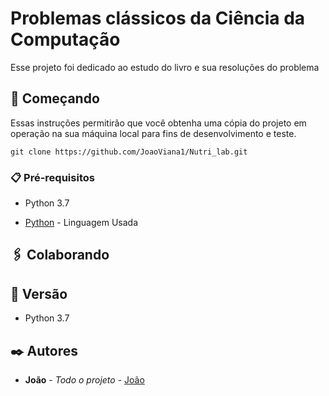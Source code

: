 # Problemas clássicos da Ciência da Computação

Esse projeto foi dedicado ao estudo do livro e sua resoluções do problema

## 🚀 Começando

Essas instruções permitirão que você obtenha uma cópia do projeto em operação na sua máquina local para fins de desenvolvimento e teste.

```
git clone https://github.com/JoaoViana1/Nutri_lab.git
```

### 📋 Pré-requisitos

* Python 3.7



* [Python](https://docs.python.org/3.7/) - Linguagem Usada

## 🖇️ Colaborando

## 📌 Versão

* Python 3.7
## ✒️ Autores


* **João** - *Todo o projeto* - [João](https://www.linkedin.com/in/jo%C3%A3o-guilherme-viana-de-medeiros-b903251a3/)




